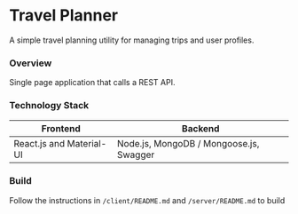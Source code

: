# Travel Planner

A simple travel planning utility for managing trips and user profiles.  

### Overview 
Single page application that calls a REST API. 


### Technology Stack

 Frontend                      |  Backend                                                              
 ------------------------------|----------------------------------
 React.js and Material-UI      |Node.js, MongoDB / Mongoose.js, Swagger
 
### Build
Follow the instructions in `/client/README.md` and `/server/README.md` to build 